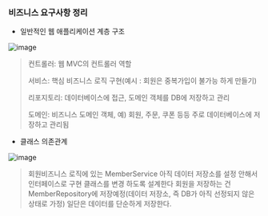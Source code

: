 ### 비즈니스 요구사항 정리

- 일반적인 웹 애플리케이션 계층 구조

![image](https://user-images.githubusercontent.com/114403546/197279755-8cdb7370-7690-4327-a870-ae903d86ef35.png)

> 컨트롤러: 웹 MVC의 컨트롤러 역할
>
>서비스: 핵심 비즈니스 로직 구현(예시 : 회원은 중복가입이 불가능 하게 만들기)
>
>리포지토리: 데이터베이스에 접근, 도메인 객체를 DB에 저장하고 관리
>
>도메인: 비즈니스 도메인 객체, 예) 회원, 주문, 쿠폰 등등 주로 데이터베이스에 저장하고 관리됨

- 클래스 의존관계

![image](https://user-images.githubusercontent.com/114403546/197279985-84b666c7-8ccc-4fa3-83ac-873f5af8d017.png)

> 회원비즈니스 로직에 있는 MemberService
> 아직 데이터 저장소를 설정 안해서 인터페이스로 구현 클래스를 변경 하도록 설계한다
> 회원을 저장하는 건 MemberRepository에 저장예정(데이터 저장소, 즉 DB가 아직 선정되지 않은 상태로 가정)
> 일단은 데이터를 단순하게 저장한다.
